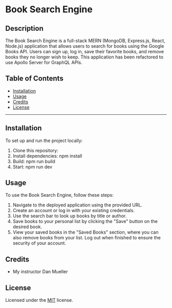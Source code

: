 # Book Search Engine 

## Description

The Book Search Engine is a full-stack MERN (MongoDB, Express.js, React, Node.js) application that allows users to search for books using the Google Books API. Users can sign up, log in, save their favorite books, and remove books they no longer wish to keep. This application has been refactored to use Apollo Server for GraphQL APIs.

## Table of Contents

- [Installation](#installation)
- [Usage](#usage)
- [Credits](#credits)
- [License](#license)
---

## Installation

To set up and run the project locally:

1. Clone this repository:
2. Install dependencies: npm install
3. Build: npm run build
4. Start: npm run dev

## Usage 

To use the Book Search Engine, follow these steps:

1. Navigate to the deployed application using the provided URL.
2. Create an account or log in with your existing credentials.
3. Use the search bar to look up books by title or author.
4. Save books to your personal list by clicking the "Save" button on the desired book.
5. View your saved books in the "Saved Books" section, where you can also remove books from your list.
Log out when finished to ensure the security of your account.

## Credits

- My instructor Dan Mueller

## License

Licensed under the [MIT](https://opensource.org/licenses/MIT) license.